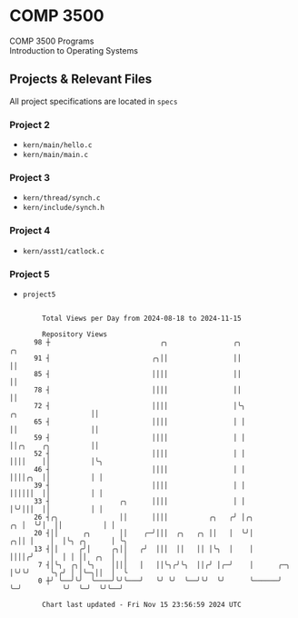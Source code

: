 # COMP 3500
COMP 3500 Programs  
Introduction to Operating Systems  
## Projects & Relevant Files
All project specifications are located in `specs`
### Project 2
- `kern/main/hello.c`
- `kern/main/main.c`
### Project 3
- `kern/thread/synch.c`
- `kern/include/synch.h`
### Project 4
- `kern/asst1/catlock.c`
### Project 5
- `project5`

```

        Total Views per Day from 2024-08-18 to 2024-11-15

        Repository Views
      98 ┼                           ╭╮                ╭╮                                      ╭╮
      91 ┤                         ╭╮││                ││                                      ││
      85 ┤                         ││││                ││                                      ││
      78 ┤                         ││││                ││                                      ││
      72 ┤                         ││││                │╰╮                 ╭╮                  ││
      65 ┤                         ││││                │ │                 ││                  ││
      59 ┤                         ││││                │ │                 ││╭╮    ╭╮          ││
      52 ┤                         ││││                │ │                 ││││    ││          │╰╮
      46 ┤                         ││││                │ │                 ││││╭╮  ││          │ │
      39 ┤                         ││││                │ │                 ││││││  ││          │ │
      33 ┤                 ╭╮      ││││                │ │                 │╰╯│││  ││          │ │
      26 ┤╭╮               ││      ││││          ╭╮   ╭╯ │╭╮            ╭╮ │  ╰╯│  ││          │ │
      20 ┤││      ╭╮       ││    ╭─╯│││  ╭╮   ╭╮ ││   │  ╰╯│          ╭╮││ │    │  │╰╮ ╭╮      │ ╰╮
      13 ┤││     ╭╯│     ╭╮││   ╭╯  │││  ││   ││ │╰╮  │    │          ││││╭╯    │  │ │ ││  ╭╮  │  │
       7 ┤│╰╮  ╭╮│ ╰╮    ││││   │   ││╰╮╭╯╰╮  ││╭╯ │╭─╯    │      ╭─╮ │╰╯╰╯     ╰╮╭╯ │ │╰─╮││  │  ╰
       0 ┼╯ ╰──╯╰╯  ╰────╯╰╯╰───╯   ╰╯ ╰╯  ╰──╯╰╯  ╰╯      ╰──────╯ ╰─╯          ╰╯  ╰─╯  ╰╯╰──╯

        Chart last updated - Fri Nov 15 23:56:59 2024 UTC
        
```

